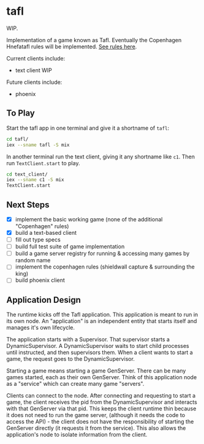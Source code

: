 # tafl

WIP.

Implementation of a game known as Tafl. Eventually the Copenhagen Hnefatafl rules will be implemented. [See rules here](http://tafl.cyningstan.com/page/768/copenhagen-hnefatafl-rules).

Current clients include:

- text client WIP

Future clients include:

- phoenix

## To Play

Start the tafl app in one terminal and give it a shortname of `tafl`:

```sh
cd tafl/
iex --sname tafl -S mix
```

In another terminal run the text client, giving it any shortname like `c1`. Then run `TextClient.start` to play.

```sh
cd text_client/
iex --sname c1 -S mix
TextClient.start
```

## Next Steps
- [x] implement the basic working game (none of the additional "Copenhagen" rules)
- [x] build a text-based client
- [ ] fill out type specs
- [ ] build full test suite of game implementation
- [ ] build a game server registry for running & accessing many games by random name
- [ ] implement the copenhagen rules (shieldwall capture & surrounding the king)
- [ ] build phoenix client

## Application Design

The runtime kicks off the Tafl application. This application is meant to run in its own node. An "application" is an independent entity that starts itself and manages it's own lifecycle.

The application starts with a Supervisor. That supervisor starts a DynamicSupervisor. A DynamicSupervisor waits to start child processes until instructed, and then supervisors them. When a client wants to start a game, the request goes to the DynamicSupervisor.

Starting a game means starting a game GenServer. There can be many games started, each as their own GenServer. Think of this application node as a "service" which can create many game "servers".

Clients can connect to the node. After connecting and requesting to start a game, the client receives the pid from the DynamicSupervisor and interacts with that GenServer via that pid. This keeps the client runtime thin because it does not need to run the game server, (although it needs the code to access the API) - the client does not have the responsibility of starting the GenServer directly (it requests it from the service). This also allows the application's node to isolate information from the client.

